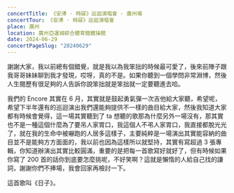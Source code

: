 ```yaml
---
concertTitle: 《安溥 · 時寐》巡迴演唱會 - 廣州場
concertTour: 《安溥 · 時寐》巡迴演唱會
place: 廣州
location: 廣州亞運城綜合體育館體操館
date: 2024-06-29
concertPageSlug: "20240629"
---
```

謝謝大家，我以前總有個錯覺，就是我以為我笨拙的時候最可愛了，後來前陣子跟我哥哥妹妹聊到我才發現，哎呀，真的不是。如果你聽到一個學問非常淵博，然後人生閱歷有很足夠的人告訴你說笨拙就是笨拙就一定要聽進去哈。

我們的 Encore 其實在 6 月，其實就是鼓起勇氣彈一次吉他給大家聽，希望呢，希望下半年還有的巡迴演出我們還能夠提供不一樣的曲目給大家，然後我知道大家都有時候會覺得，這一場其實聽到了 ta 想聽的歌那為什麼另外一場沒有，那其實也不是一種這個什麼為了要吊人家胃口，我這個人不弔人家胃口，我直接都脫光光了，就在我的生命中被嚇跑的人居多這樣子，主要純粹是一場演出其實能容納的曲目並不是能夠方方面面的，我以前也因為這樣所以就堅持，其實有寫超過 3 張專輯，你知道辦演出其實比較圓滿，重要的是把每一首歌寫好就好了，但有時候如果你寫了 200 首的話你到底要怎麼挑呢，不好笑啊？這就是懶惰的人給自己找的謙詞，謝謝你們不捧場，我會回家再檢討一下。

這首歌叫《日子》。